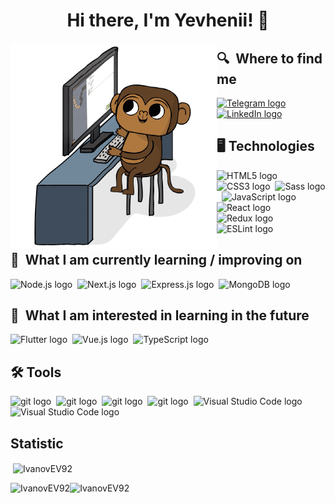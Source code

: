 <h1 align="center">Hi there, I'm Yevhenii! 👋</h1>
<img src='https://github.com/keshavsingh4522/keshavsingh4522/blob/master/Assets/Monkey_Kid_Coding.gif' align='left'>

## 🔍  Where to find me

[<img src="https://img.shields.io/badge/Telegram-282C34?logo=Telegram&logoColor=FE7A16" alt="Telegram logo" title="Telegram" target="_blank" height="25" />](https://t.me/JenyaIvanov)
&nbsp;
[<img src="https://img.shields.io/badge/LinkedIn-282C34?logo=linkedin&logoColor=0077B5" alt="LinkedIn logo" title="LinkedIn" target="_blank" height="25" />](https://www.linkedin.com/in/yevhenii-ivanov/)

## 🖥 Technologies

<a name="learning-now"></a>
<img src="https://img.shields.io/badge/HTML5-282C34?logo=html5&logoColor=E34F26" alt="HTML5 logo" title="HTML5" height="25" />&nbsp;
<img src="https://img.shields.io/badge/CSS3-282C34?logo=css3&logoColor=1572B6" alt="CSS3 logo" title="CSS3" height="25" />&nbsp;
<img src="https://img.shields.io/badge/Sass-282C34?logo=sass&logoColor=CC6699" alt="Sass logo" title="Sass" height="25" />&nbsp;
<img src="https://img.shields.io/badge/JavaScript-282C34?logo=javascript&logoColor=F7DF1E" alt="JavaScript logo" title="JavaScript" height="25" />&nbsp;
<img src="https://img.shields.io/badge/React-282C34?logo=react&logoColor=61DAFB" alt="React logo" title="React.js / React Native" height="25" />&nbsp;
<img src="https://img.shields.io/badge/Redux-282C34?logo=redux&logoColor=764ABC" alt="Redux logo" title="Redux" height="25" />&nbsp;
<img src="https://img.shields.io/badge/ESLint-282C34?logo=eslint&logoColor=4B32C3" alt="ESLint logo" title="ESLint" height="25" />



## 📖  What I am currently learning / improving on

<img src="https://img.shields.io/badge/Node.js-282C34?logo=Node.js&logoColor=339933" alt="Node.js logo" title="Node.js" height="25" />&nbsp;
<img src="https://img.shields.io/badge/Next.js-282C34?logo=next.js&logoColor=FFFFFF" alt="Next.js logo" title="Next.js" height="25" />&nbsp;
<img src="https://img.shields.io/badge/Express-282C34?logo=express&logoColor=FFFFFF" alt="Express.js logo" title="Express.js" height="25" />&nbsp;
<img src="https://img.shields.io/badge/MongoDB-282C34?logo=mongodb&logoColor=47A248" alt="MongoDB logo" title="MongoDB" height="25" />


## 👾  What I am interested in learning in the future

<img src="https://img.shields.io/badge/Angular-282C34?logo=angular&logoColor=fff" alt="Flutter logo" title="Flutter" height="25" />&nbsp;
<img src="https://img.shields.io/badge/Vue.js-282C34?logo=Vue.js&logoColor=4FC08D" alt="Vue.js logo" title="Vue.js" height="25" />&nbsp;
<img src="https://img.shields.io/badge/TypeScript-282C34?logo=typescript&logoColor=3178C6" alt="TypeScript logo" title="TypeScript" height="25" />

## 🛠 Tools
<img src="https://img.shields.io/badge/git-282C34?logo=git&logoColor=F05032" alt="git logo" title="git" height="25" />&nbsp;
<img src="https://img.shields.io/badge/figma-282C34?logo=figma&logoColor=F05032" alt="git logo" title="git" height="25" />&nbsp;
<img src="https://img.shields.io/badge/webpack-282C34?logo=webpack&logoColor=F05032" alt="git logo" title="git" height="25" />&nbsp;
<img src="https://img.shields.io/badge/gulp-282C34?logo=gulp&logoColor=F05032" alt="git logo" title="git" height="25" />&nbsp;
<img src="https://img.shields.io/badge/VS%20Code-282C34?logo=visual-studio-code&logoColor=007ACC" alt="Visual Studio Code logo" title="Visual Studio Code" height="25" />&nbsp;
<img src="https://img.shields.io/badge/Trello-282C34?logo=Trello&logoColor=007ACC" alt="Visual Studio Code logo" title="Visual Studio Code" height="25" />


## Statistic

<p>&nbsp;<img align="center" src="https://github-readme-stats.vercel.app/api?username=IvanovEV92&show_icons=true&locale=en&theme=gotham" alt="IvanovEV92" /></p>

<p><img align="left" src="https://github-readme-stats.vercel.app/api/top-langs?username=IvanovEV92&show_icons=true&locale=en&layout=compact&langs_count=6&theme=gotham" alt="IvanovEV92" /></p>
<p align="left"> <img src="https://komarev.com/ghpvc/?username=IvanovEV92&label=Profile%20views&color=0e75b6&style=flat" alt="IvanovEV92" /> </p>
<br/>



